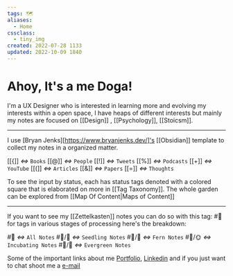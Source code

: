 ```yaml
---
tags: 🗺️
aliases: 
  - Home
cssclass:
  - tiny_img
created: 2022-07-28 1133
updated: 2022-10-09 1840
---
```


# Ahoy, It's a me Doga!

I'm a UX Designer who is interested in learning more and evolving my interests within a open space, I have heaps of different interests but mainly my notes are focused on [[Design]] , [[Psychology]], [[Stoicsm]].

---

I use  [Bryan Jenks][https://www.bryanjenks.dev/]'s [[Obsidian]] template to collect my notes in a organized matter.

[[{]] *<=>* `Books`
[[@]] *<=>* `People`
[[!]] *<=>* `Tweets`
[[%]] *<=>* `Podcasts`
[[+]] *<=>* `YouTube`
[[(]] *<=>* `Articles`
[[&]] *<=>* `Papers`
[[=]] *<=>* `Thoughts`

To see the input by status, each has status tags denoted with a colored square that is elaborated on more in [[Tag Taxonomy]]. The whole garden can be explored from [[Map Of Content|Maps of Content]]

---

If you want to see my [[Zettelkasten]] notes you can do so with this tag: #📝️ for tags in various stages of processing here's the breakdown:

#📝️ *<=>* `All Notes`
#📝️/🌱️ *<=>* `Seedling Notes`
#📝️/🌿️ *<=>* `Fern Notes`
#📝️/🌞️ *<=>* `Incubating Notes`
#📝️/🌲️ *<=>* `Evergreen Notes`


<footer>
Some of the important links about me <a href="https://dogadogan.webflow.io/">Portfolio</a>, <a href="https://www.linkedin.com/in/dogadogans/">Linkedin</a> and if you just want to chat shoot me a <a href="mailto:dogadogan.me@gmail.com">e-mail</a> 
</footer>